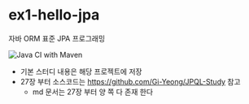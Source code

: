 # ex1-hello-jpa
자바 ORM 표준 JPA 프로그래밍

![Java CI with Maven](https://github.com/Gi-Yeong/ex1-hello-jpa/workflows/Java%20CI%20with%20Maven/badge.svg?branch=master&event=push)

- 기본 스터디 내용은 해당 프로젝트에 저장
- 27장 부터 소스코드는 https://github.com/Gi-Yeong/JPQL-Study 참고
  - md 문서는 27장 부터 양 쪽 다 존재 한다
